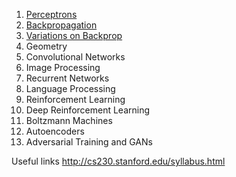 1. [Perceptrons](1%20Perceptrons.html)
2. [Backpropagation](2%20Backpropagation.html)
3. [Variations on Backprop](3%20Variations%20on%20Backprop.html)
4. Geometry
5. Convolutional Networks
6. Image Processing
7. Recurrent Networks
8. Language Processing
9. Reinforcement Learning
10. Deep Reinforcement Learning
11. Boltzmann Machines
12. Autoencoders
13. Adversarial Training and GANs

Useful links
http://cs230.stanford.edu/syllabus.html